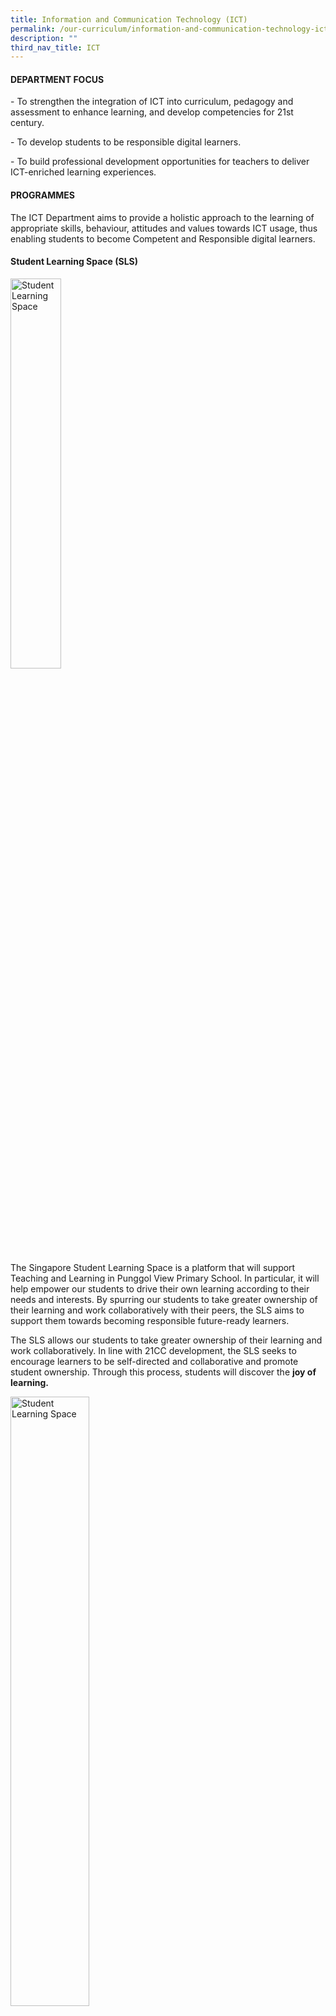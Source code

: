 ```yaml
---
title: Information and Communication Technology (ICT)
permalink: /our-curriculum/information-and-communication-technology-ict/
description: ""
third_nav_title: ICT
---
```

#### DEPARTMENT FOCUS

\- To strengthen the integration of ICT into curriculum, pedagogy and assessment to enhance learning, and develop competencies for 21st century.

  

\- To develop students to be responsible digital learners.

  

\- To build professional development opportunities for teachers to deliver ICT-enriched learning experiences.

  

#### PROGRAMMES

The ICT Department aims to provide a holistic approach to the learning of appropriate skills, behaviour, attitudes and values towards ICT usage, thus enabling students to become Competent and Responsible digital learners.

  

#### Student Learning Space (SLS)

<style>  
img {  
  display: block;  
  margin-left: auto;  
  margin-right: auto;  
}  
</style>  
<img src="/images/Student%20Learning%20Space%20(SLS).png" alt="Student Learning Space" style="width:40%;">  
  


The Singapore Student Learning Space is a platform that will support Teaching and Learning in Punggol View Primary School. In particular, it will help empower our students to drive their own learning according to their needs and interests. By spurring our students to take greater ownership of their learning and work collaboratively with their peers, the SLS aims to support them towards becoming responsible future-ready learners.

  

The SLS allows our students to take greater ownership of their learning and work collaboratively. In line with 21CC development, the SLS seeks to encourage learners to be self-directed and collaborative and promote student ownership. Through this process, students will discover the&nbsp;**joy of learning.**

<style>  
img {  
  display: block;  
  margin-left: auto;  
  margin-right: auto;  
}  
</style>  
<img src="/images/Student%20Learning%20Space%20(SLS)_2.jpg" alt="Student Learning Space" style="width:50%;">  
  


#### Cyber Wellness Education

<style>  
img {  
  display: block;  
  margin-left: auto;  
  margin-right: auto;  
}  
</style>  
<img src="/images/Cyber%20Wellness%20Education.jpg" alt="Cyber Wellness Education" style="width:50%;">  
  


Cyber Wellness (CW) refers to the positive well-being of Internet users. It involves an understanding of online behavior and awareness of how to protect oneself in the online space. The focus of CW is to help students to become responsible digital learners. It is important for students to be equipped with the knowledge, skills, values and attitudes to demonstrate respect for self and others, and to practice safe and responsible use. Students should also be a positive peer influence and harness the power of technology for the good of the community.&nbsp; &nbsp;  

  
![Cyber Wellness Education](/images/Cyber%20Wellness%20Education_3.jpg)

  

• To establish Cyber Wellness (CW) Education in school through CW Assembly talks, CW Just In Time resources and ICT monitor training.

• To organize Assembly Talks on cyber wellness to reinforce the importance of being a safe and responsible user of technology on the students.

• To share cyber Wellness tips and strategies with students and link them to school values and SE competencies

  

**CW Topics for Assembly Talks**

• Express yourself appropriately online

• Be careful when accessing online content

• Excessive Internet use

• Protecting your personal data online

• Let’s be a positive peer influence

• Being Discerning About Online Information

![Cyber Wellness Education](/images/Cyber%20Wellness%20Education_4.png)

#### Baseline ICT Training for Primary 1 and Primary 2

<style>  
img {  
  display: block;  
  margin-left: auto;  
  margin-right: auto;  
}  
</style>  
<img src="/images/Baseline%20ICT%20Training%20for%20Primary%201%20and%20Primary%202.jpg" alt="Baseline ICT Training for Primary 1 and Primary 2" style="width:50%;">  
  

  

**Baseline ICT Training for Primary 1 and Primary 2**

• Primary 1: Touch Typing &amp; MS Word

• Primary 2: MS Word &amp; MS Powerpoint

#### 'Code For Fun' Programme

![Code For Fun Programme](/images/Code%20For%20Fun%20Programme.jpg)

![Code For Fun Programme](/images/Code%20For%20Fun%20Programme_2.jpg)

<p style="text-align:center;">Code for Fun 2020 Programme<br>(Primary 6 Post PSLE Programme)</p>

<style type="text/css">
.tg  {border-collapse:collapse;border-spacing:0;}
.tg td{border-color:black;border-style:solid;border-width:1px;font-family:Arial, sans-serif;font-size:14px;
  overflow:hidden;padding:10px 5px;word-break:normal;}
.tg th{border-color:black;border-style:solid;border-width:1px;font-family:Arial, sans-serif;font-size:14px;
  font-weight:normal;overflow:hidden;padding:10px 5px;word-break:normal;}
.tg .tg-tgbq{background-color:#E7F3F4;color:#050505;text-align:center;vertical-align:top}
.tg .tg-m49j{background-color:#BBE0E3;color:#050505;font-weight:bold;text-align:center;vertical-align:top}
.tg .tg-w9zc{background-color:#F3F9FA;color:#050505;text-align:center;vertical-align:top}
</style>
<table class="tg">
<thead>
  <tr>
    <th class="tg-m49j">No</th>
    <th class="tg-m49j">Class</th>
    <th class="tg-m49j">Date</th>
  </tr>
</thead>
<tbody>
  <tr>
    <td class="tg-m49j">1</td>
    <td class="tg-tgbq">6 AM</td>
    <td class="tg-tgbq">12 and 13 Oct</td>
  </tr>
  <tr>
    <td class="tg-m49j">2</td>
    <td class="tg-w9zc">6 DI</td>
    <td class="tg-w9zc">14 and 15 Oct</td>
  </tr>
  <tr>
    <td class="tg-m49j">3</td>
    <td class="tg-tgbq">6 EM</td>
    <td class="tg-tgbq">16 and 23 Oct</td>
  </tr>
  <tr>
    <td class="tg-m49j">4</td>
    <td class="tg-w9zc">6 JA</td>
    <td class="tg-w9zc">26 and 27 Oct</td>
  </tr>
  <tr>
    <td class="tg-m49j">5</td>
    <td class="tg-tgbq">6 OP</td>
    <td class="tg-tgbq">28 and 29 Oct</td>
  </tr>
  <tr>
    <td class="tg-m49j">6</td>
    <td class="tg-w9zc">6 PE</td>
    <td class="tg-w9zc">30 Oct and 2 Nov</td>
  </tr>
  <tr>
    <td class="tg-m49j">7</td>
    <td class="tg-tgbq">6 RU</td>
    <td class="tg-tgbq">3 and 4 Nov</td>
  </tr>
</tbody>
</table>

![Code For Fun Programme](/images/Code%20For%20Fun%20Programme_3.png)